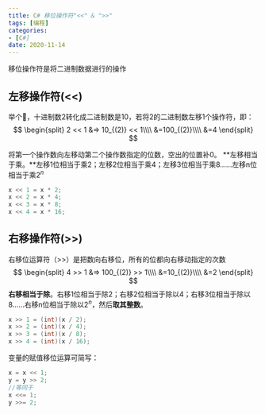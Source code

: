 ```yaml
---
title: C# 移位操作符"<<" & ">>"
tags: [编程]
categories: 
- [C#]
date: 2020-11-14
---
```




移位操作符是将二进制数据进行的操作

## 左移操作符(<<)

举个🌰，十进制数2转化成二进制数是10，若将2的二进制数左移1个操作符，即：
$$
\begin{split}
2 << 1 &=> 10_{(2)} << 1\\\\
&=100_{(2)}\\\\
&=4
\end{split}
$$


将第一个操作数向左移动第二个操作数指定的位数，空出的位置补0。
**左移相当于乘。**左移1位相当于乘2；左移2位相当于乘4；左移3位相当于乘8……左移n位相当于乘$2^n$

```c#
x << 1 = x * 2;
x << 2 = x * 4;
x << 3 = x * 8;
x << 4 = x * 16;
```



## 右移操作符(>>)

右移位运算符（>>）是把数向右移位，所有的位都向右移动指定的次数
$$
\begin{split}
4 >> 1 &=> 100_{(2)} >> 1\\\\
&=10_{(2)}\\\\
&=2
\end{split}
$$
**右移相当于除**。右移1位相当于除2；右移2位相当于除以4；右移3位相当于除以8……右移n位相当于除以$2^n$，然后**取其整数**。

```c#
x >> 1 = (int)(x / 2);
x >> 2 = (int)(x / 4);
x >> 3 = (int)(x / 8);
x >> 4 = (int)(x / 16);
```



变量的赋值移位运算可简写：

```c#
x = x << 1;
y = y >> 2;
//等同于
x <<= 1;
y >>= 2;
```


